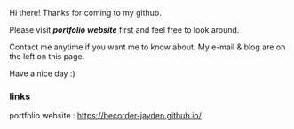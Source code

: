 Hi there! Thanks for coming to my github.

Please visit **_portfolio website_** first and feel free to look around.

Contact me anytime if you want me to know about.
My e-mail & blog are on the left on this page.

Have a nice day :)

### links

portfolio website : https://becorder-jayden.github.io/
